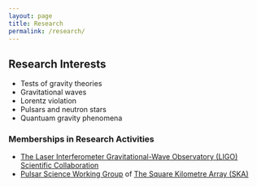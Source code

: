 ```yaml
---
layout: page
title: Research
permalink: /research/
---
```


## Research Interests

- Tests of gravity theories
- Gravitational waves
- Lorentz violation
- Pulsars and neutron stars
- Quantuam gravity phenomena

### Memberships in Research Activities

- [The Laser Interferometer Gravitational-Wave Observatory (LIGO) Scientific Collaboration](http://www.ligo.org/)
- [Pulsar Science Working Group](http://astronomers.skatelescope.org/science-working-groups/pulsars-tests-gravity/) of [The Square Kilometre Array (SKA)](https://www.skatelescope.org/)
